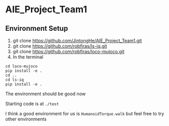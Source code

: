 # AIE_Project_Team1

## Environment Setup
1. git clone https://github.com/JintongHe/AIE_Project_Team1.git
2. git clone https://github.com/robfiras/ls-iq.git
3. git clone https://github.com/robfiras/loco-mujoco.git
2. In the terminal
```angular2html
cd loco-mujoco
pip install -e .
cd ..
cd ls-iq
pip install -e .
```
The environment should be good now

Starting code is at ```./test```

I think a good environment for us is ```HumanoidTorque.walk```
but feel free to try other environments

